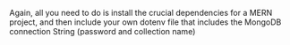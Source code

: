 Again, all you need to do is install the crucial dependencies for a MERN project, and then include your own dotenv file that includes the MongoDB connection String (password and collection name)
